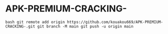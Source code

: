# APK-PREMIUM-CRACKING-

`bash
git remote add origin https://github.com/kouakou669/APK-PREMIUM-CRACKING-.git
git branch -M main
git push -u origin main`
